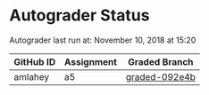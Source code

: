 # Autograder Status
Autograder last run at: November 10, 2018 at 15:20

| GitHub ID | Assignment | Graded Branch |
|-----------|------------|---------------|
| amlahey | a5 | [graded-092e4b](https://github.com/Fall2018COMP401-001/a5-amlahey/tree/graded-092e4b) | 
